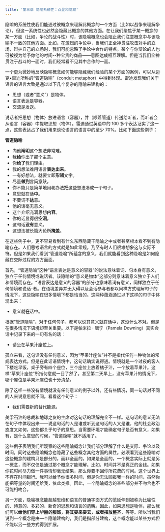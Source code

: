 ```yaml
---
title: '第三章 隐喻系统性：凸显和隐藏'
---
```


隐喻的系统性使我们能通过彼概念来理解此概念的一个方面（比如以战争来理解争论），但这一系统性也必然会隐藏此概念的其他方面。在让我们聚焦于某一概念的某一方面（比如，争论的战斗性）时，该隐喻概念也会阻止我们注意概念中与该隐喻不一致的其他方面。比如，在激烈的争论中，当我们正全神贯注攻击对手的立场，辩护自己的立场时，我们可能忽略了争论中合作的特点。某个与你辩论的人也可被视为给予你他的吋间--种宝贵的商品——意图达成相互理解。但是当我们全神贯注于战斗的一面时，我们经常看不见其中合作的一面。

一个更为微妙地反映隐喻概念如何能够隐藏我们经验的某个方面的案例，可以从迈克•雷迪所称的“管道隐喻”（conduit metaphor）中得到体现。雷迪发现我们关于语言的语言大致是通过以下几个复杂的隐喻来建构的：

- 思想（或者“意义”）是物体。
- 语言表达是容器。
- 交流是发送。

说话者把思想（物体〉放进语言（容器），并（顺着管道）传送给听者，而听者会从语言（容器）中提取思想（物体）。雷迪通过英语中的 100 多个表达证实了这一点，这些表达占了我们用来谈论语言的语言中的至少 70%。比如下面这些例子：

**管道隐喻**

- 向他**阐明**这个想法非常难。
- 我**给**你出了那个主意。
- 你**给了**我们理由。
- 我的想法难用语言**表达出来**。
- 一有好想法，就要立即**形诸**文字。
- 尽量**做到**言简意赅。
- 你不能只是简单地用老办法**把**这些想法凑成一个句子。
- 意思就在话**中**。
- 不要词不**达**意。
- 他的话毫无意义。
- 这个介绍充满思想**内容**。
- 你的话显得很**空洞**。
- 这句话**没有**意义。
- 这想法被长篇大论所**掩盖**。

在这些例子中，更不容易看到有什么东西隐藏干隐喻之中或者甚至根本看不到有隐喻存在。人们思考语言的方式就是如此常规，乃至有时人们很难想象这与实际不符。但是如果我们看到“管道隐喻”所蕴含的意义，我们就能看到这种隐喻是如何隐藏在交际过程的方方面面。

首先，“管道隐喻”这种“语言表达是意义的容器”的说法意味着词、句本身有意义，独立于任何情境或说话者。该隐喻的“意义是物体”这部分则意味着意义独立于人们和情境而存在。“语言表达是意义的容器”的部分也意味着词有意义，同样独立于任何情境和说话-者。在语境差异并无大碍以及会话参与者都以同样方式理解句子的情况下，这些隐喻在很多情境下都是恰当的。这两种蕴涵通过以下这样的句子中体现出来：

- 意义就**在**话中。

根据“管道隐喻”，对于任何句子，都可以说其意义就在话中，这没什么不对。但是在很多情况下语境却至关重要。以下是帕米拉 · 唐宁（Pamela Downing）真实会话中记录下来的一句有名的话：

- 请坐在苹果汁座位上。

孤立来看，这句话没有任何意义，因为“苹果汁座位”并不是指代任何一种物体的常规表达方式。但是在此话语情境中，这句话确实说得通。情境就是一个过夜的客人下楼吃早饭，桌子旁有四个座位，三个座位上放着橘子汁，一个放着苹果汁。这样“苹果汁座位”所指何意就一目了然了。甚至第二天早上，没有苹果汁的情况下，哪个座位是苹果汁座位也十分清楚。

除了这样一些没有情境就没有任何意义的例子以外，还有些情况，同一句话对不同的人来说意思就不同。看看这个句子：

- 我们需要新的替代能源。

美孚石油的总裁和地球之友的主席对这句话的理解完全不一样。这句话的意义无法在句子中体现出来——说这句话的人是谁或听到这句话的人又是谁，他的社会政治态度又如何，这些都关乎句子的意思。当需要环境才能确定句子是否有意义，如果有，是什么意思的时候，“管道隐喻”就不适用了。

这些例子表明我们所观察的这些隐喻概念让我们部分理解了什么是交际、争论以及时间，同时这些隐喻概念也隐藏了这些概念其他方面的属性。必须看到这些隐喻对这些概念的建构只是部分的，而非全面的。如果是全面的，一个概念实际上就是另一概念，而不仅仅是通过那个概念才能理解。比如，时间并不是真正的金钱。如果你花时间尽力做一件事情却毫无结果，那么你要不回你所花费的时间。这个世界上不存在时间银行。我可以给予你很多时间，但是你无法回报我一样的时间，虽然你能把等量的时间还给我，依此类推。因此，一个隐喻概念的某些部分并不吻合也不可能相吻合。

另一方面，隐喻概念能超越思维和语言的普通字面方式的范延伸到被称为比喻性的、诗意的、多彩的、新奇的思想和语言的范畴。因此，如果思想是物体，那么我们可以**给他们穿上华丽的服饰，将其耍来耍去，或者摆放整齐**，等等。所以当我们说到一个概念是由—个隐喻建构的，我们是指部分建构，这个概念能以某些方式但不能以另一些方式得到扩展。
